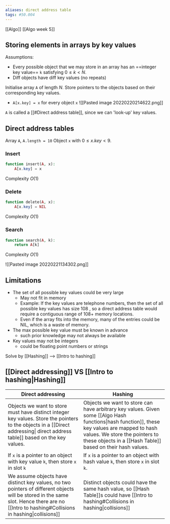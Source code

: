 ```yaml
---
aliases: direct address table
tags: #50.004
---
```

[[Algo]]
[[Algo week 5]]

## Storing elements in arrays by key values
Assumptions:
- Every possible object that we may store in an array has an ==integer key value== `k` satisfying $0 \leq k < N$.
- Diff objects have diff key values (no repeats)

Initialise array `A` of length $N$.
Store pointers to the objects based on their corresponding key values.
- `A[x.key] = x` for every object `x`
![[Pasted image 20220220214622.png]]

`A` is called a [[#Direct address table]], since we can 'look-up' key values.

## Direct address tables
Array `A`, `A.length = 10`
Object `x` with $0 \leq x.key < 9$.

### Insert
```php
function insert(A, x):
	A[x.key] = x
```
Complexity $O(1)$
### Delete
```php
function delete(A, x):
	A[x.key] = NIL
```
Complexity $O(1)$
### Search
```php
function search(A, k):
	return A[k]
```
Complexity $O(1)$

![[Pasted image 20220221134302.png]]

## Limitations
- The set of all possible key values could be very large
	- May not fit in memory
	- Example: If the key values are telephone numbers, then the set of all possible key values has size 108 , so a direct address table would require a contiguous range of 108+ memory locations.
	- Even if the array fits into the memory, many of the entries could be NIL, which is a waste of memory.
- The max possible key value must be known in advance
	- such prior knowledge may not always be available
- Key values may not be integers
	- could be floating point numbers or strings

Solve by [[Hashing]] --> [[Intro to hashing]]

## [[Direct addressing]] VS [[Intro to hashing|Hashing]]
| Direct addressing                                                                                                                                                                           | Hashing                                                                           |                                                                                                                                                                                                                                          
| ------------------------------------------------------------------------------------------------------------------------------------------------------------------------------------------- | --------------------------------------------------------------------------------- | 
| Objects we want to store must have distinct integer key values. Store the pointers to the objects in a [[Direct addressing\| direct address table]] based on the key values.                                   | Objects we want to store can have arbitrary key values. Given some [[Algo Hash functions\|hash function]], these key values are mapped to hash values. We store the pointers to these objects in a [[Hash Table]] based on their hash values. |
| If `x` is a pointer to an object with key value `k`, then store `x` in slot `k`                                                                                                             | If `x` is a pointer to an object with hash value `k`, then store `x` in slot `k`. |                                                                                                                                                                                                                                          
| We assume objects have distinct key values, no two pointers of different objects will be stored in the same slot. Hence there are no [[Intro to hashing#Collisions in hashing\|collisions]] | Distinct objects could have the same hash value, so [[Hash Table]]s could have [[Intro to hashing#Collisions in hashing\|collisions]]                                                                                  |                                                                                                                                                                                                                                          